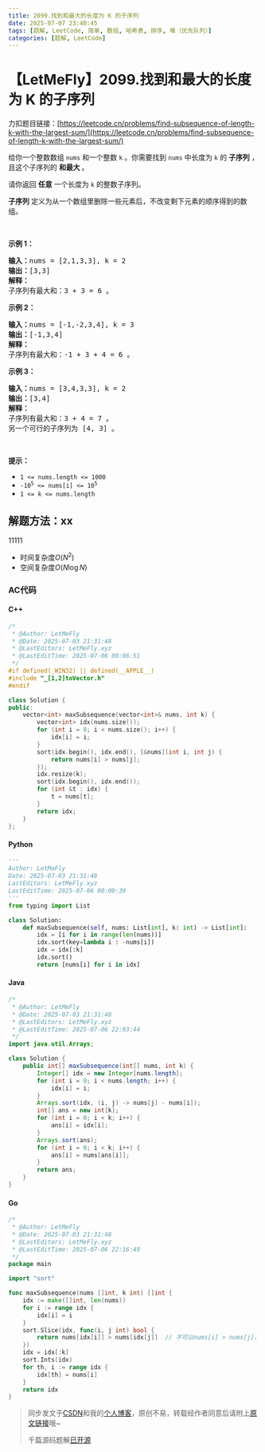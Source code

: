 ```yaml
---
title: 2099.找到和最大的长度为 K 的子序列
date: 2025-07-07 23:40:45
tags: [题解, LeetCode, 简单, 数组, 哈希表, 排序, 堆（优先队列）]
categories: [题解, LeetCode]
---
```


# 【LetMeFly】2099.找到和最大的长度为 K 的子序列

力扣题目链接：[https://leetcode.cn/problems/find-subsequence-of-length-k-with-the-largest-sum/](https://leetcode.cn/problems/find-subsequence-of-length-k-with-the-largest-sum/)

<p>给你一个整数数组&nbsp;<code>nums</code>&nbsp;和一个整数&nbsp;<code>k</code>&nbsp;。你需要找到&nbsp;<code>nums</code>&nbsp;中长度为 <code>k</code>&nbsp;的 <strong>子序列</strong>&nbsp;，且这个子序列的&nbsp;<strong>和最大&nbsp;</strong>。</p>

<p>请你返回 <strong>任意</strong> 一个长度为&nbsp;<code>k</code>&nbsp;的整数子序列。</p>

<p><strong>子序列</strong>&nbsp;定义为从一个数组里删除一些元素后，不改变剩下元素的顺序得到的数组。</p>

<p>&nbsp;</p>

<p><strong>示例 1：</strong></p>

<pre><b>输入：</b>nums = [2,1,3,3], k = 2
<b>输出：</b>[3,3]
<strong>解释：</strong>
子序列有最大和：3 + 3 = 6 。</pre>

<p><strong>示例 2：</strong></p>

<pre><b>输入：</b>nums = [-1,-2,3,4], k = 3
<b>输出：</b>[-1,3,4]
<b>解释：</b>
子序列有最大和：-1 + 3 + 4 = 6 。
</pre>

<p><strong>示例 3：</strong></p>

<pre><b>输入：</b>nums = [3,4,3,3], k = 2
<b>输出：</b>[3,4]
<strong>解释：</strong>
子序列有最大和：3 + 4 = 7 。
另一个可行的子序列为 [4, 3] 。
</pre>

<p>&nbsp;</p>

<p><strong>提示：</strong></p>

<ul>
	<li><code>1 &lt;= nums.length &lt;= 1000</code></li>
	<li><code>-10<sup>5</sup>&nbsp;&lt;= nums[i] &lt;= 10<sup>5</sup></code></li>
	<li><code>1 &lt;= k &lt;= nums.length</code></li>
</ul>


    
## 解题方法：xx

11111

+ 时间复杂度$O(N^2)$
+ 空间复杂度$O(N\log N)$

### AC代码

#### C++

```cpp
/*
 * @Author: LetMeFly
 * @Date: 2025-07-03 21:31:48
 * @LastEditors: LetMeFly.xyz
 * @LastEditTime: 2025-07-06 00:06:51
 */
#if defined(_WIN32) || defined(__APPLE__)
#include "_[1,2]toVector.h"
#endif

class Solution {
public:
    vector<int> maxSubsequence(vector<int>& nums, int k) {
        vector<int> idx(nums.size());
        for (int i = 0; i < nums.size(); i++) {
            idx[i] = i;
        }
        sort(idx.begin(), idx.end(), [&nums](int i, int j) {
            return nums[i] > nums[j];
        });
        idx.resize(k);
        sort(idx.begin(), idx.end());
        for (int &t : idx) {
            t = nums[t];
        }
        return idx;
    }
};
```

#### Python

```python
'''
Author: LetMeFly
Date: 2025-07-03 21:31:48
LastEditors: LetMeFly.xyz
LastEditTime: 2025-07-06 00:09:39
'''
from typing import List

class Solution:
    def maxSubsequence(self, nums: List[int], k: int) -> List[int]:
        idx = [i for i in range(len(nums))]
        idx.sort(key=lambda i : -nums[i])
        idx = idx[:k]
        idx.sort()
        return [nums[i] for i in idx]
```

#### Java

```java
/*
 * @Author: LetMeFly
 * @Date: 2025-07-03 21:31:48
 * @LastEditors: LetMeFly.xyz
 * @LastEditTime: 2025-07-06 22:03:44
 */
import java.util.Arrays;

class Solution {
    public int[] maxSubsequence(int[] nums, int k) {
        Integer[] idx = new Integer[nums.length];
        for (int i = 0; i < nums.length; i++) {
            idx[i] = i;
        }
        Arrays.sort(idx, (i, j) -> nums[j] - nums[i]);
        int[] ans = new int[k];
        for (int i = 0; i < k; i++) {
            ans[i] = idx[i];
        }
        Arrays.sort(ans);
        for (int i = 0; i < k; i++) {
            ans[i] = nums[ans[i]];
        }
        return ans;
    }
}
```

#### Go

```go
/*
 * @Author: LetMeFly
 * @Date: 2025-07-03 21:31:48
 * @LastEditors: LetMeFly.xyz
 * @LastEditTime: 2025-07-06 22:16:49
 */
package main

import "sort"

func maxSubsequence(nums []int, k int) []int {
    idx := make([]int, len(nums))
    for i := range idx {
        idx[i] = i
    }
    sort.Slice(idx, func(i, j int) bool {
        return nums[idx[i]] > nums[idx[j]]  // 不可以nums[i] > nums[j]，因为排序过程中idx[i]可能不再是i 
    })
    idx = idx[:k]
    sort.Ints(idx)
    for th, i := range idx {
        idx[th] = nums[i]
    }
    return idx
}
```

> 同步发文于[CSDN](https://letmefly.blog.csdn.net/article/details/--------------------------)和我的[个人博客](https://blog.letmefly.xyz/)，原创不易，转载经作者同意后请附上[原文链接](https://blog.letmefly.xyz/2025/07/07/LeetCode%202099.%E6%89%BE%E5%88%B0%E5%92%8C%E6%9C%80%E5%A4%A7%E7%9A%84%E9%95%BF%E5%BA%A6%E4%B8%BAK%E7%9A%84%E5%AD%90%E5%BA%8F%E5%88%97/)哦~
>
> 千篇源码题解[已开源](https://github.com/LetMeFly666/LeetCode)
